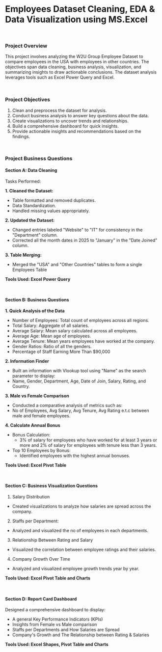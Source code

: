 # Employees Dataset Cleaning, EDA & Data Visualization using MS.Excel

<br>

### Project Overview

This project involves analyzing the W2U Group Employee Dataset to compare employees in the USA with employees in other countries. The objectives span data cleaning, business analysis, visualization, and summarizing insights to draw actionable conclusions. The dataset analysis leverages tools such as Excel Power Query and Excel.

<br>

###  Project Objectives

1. Clean and preprocess the dataset for analysis.
2. Conduct business analysis to answer key questions about the data.
3. Create visualizations to uncover trends and relationships.
4. Build a comprehensive dashboard for quick insights.
5. Provide actionable insights and recommendations based on the findings.

<br>

### Project Business Questions
#### Section A: Data Cleaning
Tasks Performed:

**1. Cleaned the Dataset:**
- Table formatted and removed duplicates.
- Data Standardization.
- Handled missing values appropriately.

**2. Updated the Dataset:**
- Changed entries labeled "Website" to "IT" for consistency in the "Department" column.
- Corrected all the month dates in 2025 to "January" in the "Date Joined" column.

**3. Table Merging:**
- Merged the "USA" and "Other Countries" tables to form a single Employees Table

**Tools Used: Excel Power Query**

<br>

#### Section B: Business Questions

**1. Quick Analysis of the Data**
- Number of Employees: Total count of employees across all regions.
- Total Salary: Aggregate of all salaries.
- Average Salary: Mean salary calculated across all employees.
- Average Age: Mean age of employees.
- Average Tenure: Mean years employees have worked at the company.
- Gender Ratios: Ratio of all the genders.
- Percentage of Staff Earning More Than $90,000

**2. Information Finder**
- Built an information with Vlookup tool using "Name" as the search parameter to display:
- Name, Gender, Department, Age, Date of Join, Salary, Rating, and Country.

**3. Male vs Female Comparison**
- Conducted a comparative analysis of metrics such as:
- No of Employees, Avg Salary, Avg Tenure, Avg Rating e.t.c between male and female employees.

**4. Calculate Annual Bonus**
- Bonus Calculation:
  - 3% of salary for employees who have worked for at least 3 years or more and 2% of salary for employees with tenure less than 3 years.
- Top 10 Employees by Bonus:
  - Identified employees with the highest annual bonuses.

**Tools Used: Excel Pivot Table**

<br>

#### Section C: Business Visualization Questions

1. Salary Distribution
- Created visualizations to analyze how salaries are spread across the company.

2. Staffs per Department:
- Analyzed and visualized the no of employees in each departments.

3. Relationship Between Rating and Salary
- Visualized the correlation between employee ratings and their salaries.

4. Company Growth Over Time
- Analyzed and visualized employee growth trends year by year.

**Tools Used: Excel Pivot Table and Charts**

<br>

#### Section D: Report Card Dashboard

Designed a comprehensive dashboard to display:

- A general Key Performance Indicators (KPIs)
- Insights from Female vs Male comparison
- Staffs per Departments and How Salaries are Spread
- Company's Growth and The Relationship between Rating & Salaries

**Tools Used: Excel Shapes, Pivot Table and Charts**

